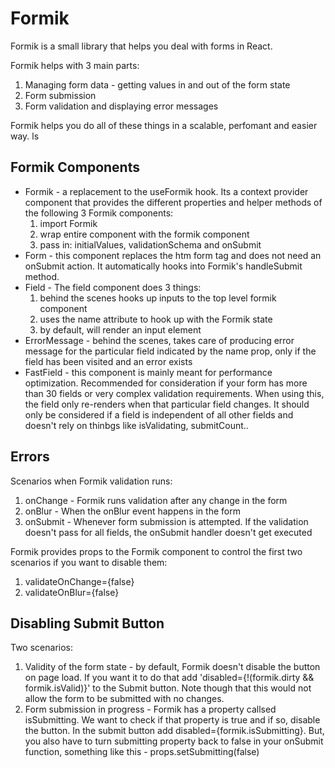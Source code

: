 # Formik

Formik is a small library that helps you deal with forms in React.

Formik helps with 3 main parts:

1. Managing form data - getting values in and out of the form state
2. Form submission
3. Form validation and displaying error messages

Formik helps you do all of these things in a scalable, perfomant and easier way.
ls

## Formik Components

* Formik - a replacement to the useFormik hook. Its a context provider component that provides the different properties and helper methods of the following 3 Formik components:
  1. import Formik
  2. wrap entire component with the formik component
  3. pass in: initialValues, validationSchema and onSubmit
* Form - this component replaces the htm form tag and does not need an onSubmit action. It automatically hooks into Formik's handleSubmit method.
* Field - The field component does 3 things:
  1. behind the scenes hooks up inputs to the top level formik component
  2. uses the name attribute to hook up with the Formik state
  3. by default, will render an input element
* ErrorMessage - behind the scenes, takes care of producing error message for the particular field indicated by the name prop, only if the field has been visited and an error exists
* FastField - this component is mainly meant for performance optimization. Recommended for consideration if your form has more than 30 fields or very complex validation requirements. When using this, the field only re-renders when that particular field changes. It should only be considered if a field is independent of all other fields and doesn't rely on thinbgs like isValidating, submitCount..

## Errors

Scenarios when Formik validation runs:
1. onChange - Formik runs validation after any change in the form
2. onBlur - When the onBlur event happens in the form
3. onSubmit - Whenever form submission is attempted. If the validation doesn't pass for all fields, the onSubmit handler doesn't get executed

Formik provides props to the Formik component to control the first two scenarios if you want to disable them:
1. validateOnChange={false}
2. validateOnBlur={false}

## Disabling Submit Button

Two scenarios:
1. Validity of the form state - by default, Formik doesn't disable the button on page load. If you want it to do that add 'disabled={!(formik.dirty && formik.isValid)}' to the Submit button. Note though that this would not allow the form to be submitted with no changes.
2. Form submission in progress - Formik has a property callsed isSubmitting. We want to check if that property is true and if so, disable the button. In the submit button add disabled={formik.isSubmitting}. But, you also have to turn submitting property back to false in your onSubmit function, something like this - props.setSubmitting(false)